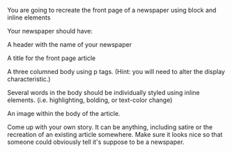 You are going to recreate the front page of a newspaper using block and inline elements

Your newspaper should have:

A header with the name of your newspaper

A title for the front page article

A three columned body using p tags. (Hint: you will need to alter the display characteristic.)

Several words in the body should be individually styled using inline elements. (i.e. highlighting, bolding, or text-color change)

An image within the body of the article.

Come up with your own story. It can be anything, including satire or the recreation of an existing article somewhere. Make sure it looks nice so that someone could obviously tell it's suppose to be a newspaper.